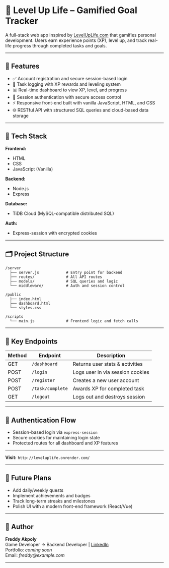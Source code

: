 # 🌱 Level Up Life – Gamified Goal Tracker

A full-stack web app inspired by [LevelUpLife.com](https://leveluplife.com) that gamifies personal development. Users earn experience points (XP), level up, and track real-life progress through completed tasks and goals.

---

## 🚀 Features

- ✅ Account registration and secure session-based login  
- 📘 Task logging with XP rewards and leveling system  
- 📊 Real-time dashboard to view XP, level, and progress  
- 🔐 Session authentication with secure access control  
- ⚡ Responsive front-end built with vanilla JavaScript, HTML, and CSS  
- 🌐 RESTful API with structured SQL queries and cloud-based data storage  

---

## 🧰 Tech Stack

**Frontend:**
- HTML
- CSS
- JavaScript (Vanilla)

**Backend:**
- Node.js
- Express

**Database:**
- TiDB Cloud (MySQL-compatible distributed SQL)

**Auth:**
- Express-session with encrypted cookies

---

## 🗂 Project Structure

```
/server
  ├── server.js            # Entry point for backend
  ├── routes/              # All API routes
  ├── models/              # SQL queries and logic
  └── middleware/          # Auth and session control

/public
  ├── index.html
  ├── dashboard.html
  └── styles.css

/scripts
  └── main.js              # Frontend logic and fetch calls
```

---

## 📌 Key Endpoints

| Method | Endpoint             | Description                        |
|--------|----------------------|------------------------------------|
| GET    | `/dashboard`         | Returns user stats & activities    |
| POST   | `/login`             | Logs user in via session cookies   |
| POST   | `/register`          | Creates a new user account         |
| POST   | `/task/complete`     | Awards XP for completed task       |
| GET    | `/logout`            | Logs out and destroys session      |

---

## 🔐 Authentication Flow

- Session-based login via `express-session`
- Secure cookies for maintaining login state
- Protected routes for all dashboard and XP features

---

 **Visit:** `http://leveluplife.onrender.com/`

---

## 🧠 Future Plans

- Add daily/weekly quests
- Implement achievements and badges
- Track long-term streaks and milestones
- Polish UI with a modern front-end framework (React/Vue)

---

## 👤 Author

**Freddy Akpoly**  
Game Developer → Backend Developer | [LinkedIn](https://www.linkedin.com/in/yourname)  
Portfolio: _coming soon_  
Email: _freddy@example.com_

---
